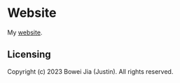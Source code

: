# Website

My [website](https://www.justin.plus).

## Licensing

Copyright (c) 2023 Bowei Jia (Justin). All rights reserved.
